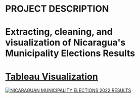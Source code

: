 # PROJECT DESCRIPTION

# Extracting, cleaning, and visualization of Nicaragua's Municipality Elections Results


# [Tableau Visualization](https://public.tableau.com/views/EleccionesMunicipales-ResultsParciales/Dashboard1?:language=es-ES&publish=yes&:display_count=n&:origin=viz_share_link)

<div class='tableauPlaceholder' id='viz1673193044218' style='position: relative'><noscript><a href='#'><img alt='NICARAGUAN MUNICIPALITY ELECTIONS 2022 RESULTS ' src='https:&#47;&#47;public.tableau.com&#47;static&#47;images&#47;El&#47;EleccionesMunicipales-ResultsParciales&#47;Dashboard1&#47;1_rss.png' style='border: none' /></a></noscript><object class='tableauViz'  style='display:none;'><param name='host_url' value='https%3A%2F%2Fpublic.tableau.com%2F' /> <param name='embed_code_version' value='3' /> <param name='site_root' value='' /><param name='name' value='EleccionesMunicipales-ResultsParciales&#47;Dashboard1' /><param name='tabs' value='no' /><param name='toolbar' value='yes' /><param name='static_image' value='https:&#47;&#47;public.tableau.com&#47;static&#47;images&#47;El&#47;EleccionesMunicipales-ResultsParciales&#47;Dashboard1&#47;1.png' /> <param name='animate_transition' value='yes' /><param name='display_static_image' value='yes' /><param name='display_spinner' value='yes' /><param name='display_overlay' value='yes' /><param name='display_count' value='yes' /><param name='language' value='es-ES' /><param name='filter' value='publish=yes' /></object></div>            
